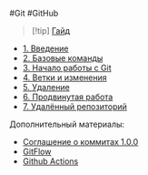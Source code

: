 #Git #GitHub

> [!tip] [Гайд](https://githowto.com/ru/setup)

- [1. Введение](_lessons/1.%20Введение.md)
- [2. Базовые команды](_lessons/2.%20Базовые%20команды.md)
- [3. Начало работы с Git](_lessons/3.%20Начало%20работы%20с%20Git.md)
- [4. Ветки и изменения](_lessons/4.%20Ветки%20и%20изменения.md)
- [5. Удаление](_lessons/5.%20Удаление.md)
- [6. Продвинутая работа](_lessons/6.%20Продвинутая%20работа.md)
- [7. Удалённый репозиторий](_lessons/7.%20Удалённый%20репозиторий.md)

Дополнительный материалы:

- [Соглашение о коммитах 1.0.0](Соглашение%20о%20коммитах%201.0.0.md)
- [GitFlow](GitFlow.md)
- [Github Actions](Github%20Actions.md)
